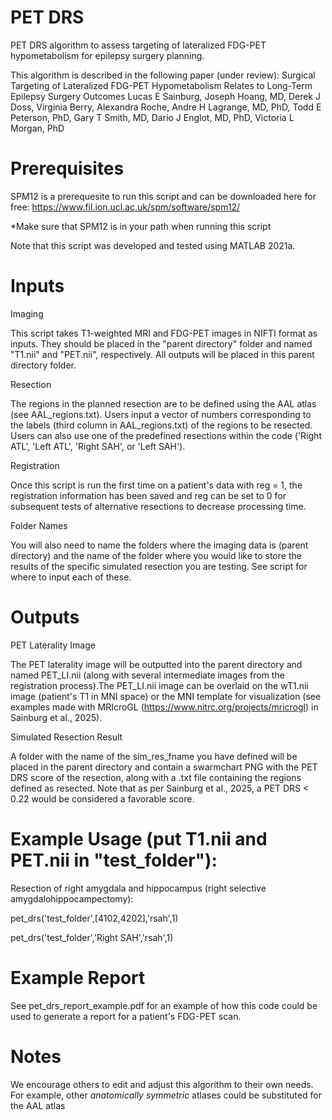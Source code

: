 # PET DRS
PET DRS algorithm to assess targeting of lateralized FDG-PET hypometabolism for epilepsy surgery planning.

This algorithm is described in the following paper (under review):
Surgical Targeting of Lateralized FDG-PET Hypometabolism Relates to Long-Term Epilepsy Surgery Outcomes
Lucas E Sainburg, Joseph Hoang, MD, Derek J Doss, Virginia Berry, Alexandra Roche, Andre H Lagrange, MD, PhD, Todd E Peterson, PhD, Gary T Smith, MD, Dario J Englot, MD, PhD, Victoria L Morgan, PhD

# Prerequisites
SPM12 is a prerequesite to run this script and can be downloaded here for free: https://www.fil.ion.ucl.ac.uk/spm/software/spm12/

*Make sure that SPM12 is in your path when running this script

Note that this script was developed and tested using MATLAB 2021a.

# Inputs
Imaging

This script takes T1-weighted MRI and FDG-PET images in NIFTI format as inputs. They should be placed in the "parent directory" folder and named "T1.nii" and "PET.nii", respectively. All outputs will be placed in this parent directory folder.

Resection

The regions in the planned resection are to be defined using the AAL atlas (see AAL_regions.txt). Users input a vector of numbers corresponding to the labels (third column in AAL_regions.txt) of the regions to be resected. Users can also use one of the predefined resections within the code ('Right ATL', 'Left ATL', 'Right SAH', or 'Left SAH').

Registration

Once this script is run the first time on a patient's data with reg = 1, the registration information has been saved and reg can be set to 0 for subsequent tests of alternative resections to decrease processing time.

Folder Names

You will also need to name the folders where the imaging data is (parent directory) and the name of the folder where you would like to store the results of the specific simulated resection you are testing. See script for where to input each of these.

# Outputs
PET Laterality Image

The PET laterality image will be outputted into the parent directory and named PET_LI.nii (along with several intermediate images from the registration process).The PET_LI.nii image can be overlaid on the wT1.nii image (patient's T1 in MNI space) or the MNI template for visualization (see examples made with MRIcroGL (https://www.nitrc.org/projects/mricrogl) in Sainburg et al., 2025).

Simulated Resection Result

A folder with the name of the sim_res_fname you have defined will be placed in the parent directory and contain a swarmchart PNG with the PET DRS score of the resection, along with a .txt file containing the regions defined as resected.
Note that as per Sainburg et al., 2025, a PET DRS < 0.22 would be considered a favorable score.

# Example Usage (put T1.nii and PET.nii in "test_folder"):
Resection of right amygdala and hippocampus (right selective amygdalohippocampectomy):

pet_drs('test_folder',[4102,4202],'rsah',1)

pet_drs('test_folder','Right SAH','rsah',1)

# Example Report
See pet_drs_report_example.pdf for an example of how this code could be used to generate a report for a patient's FDG-PET scan.

# Notes
We encourage others to edit and adjust this algorithm to their own needs. For example, other *anatomically symmetric* atlases could be substituted for the AAL atlas
